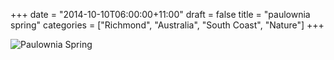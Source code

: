 +++
date = "2014-10-10T06:00:00+11:00"
draft = false
title = "paulownia spring"
categories = ["Richmond", "Australia", "South Coast", "Nature"]
+++

<img sizes="(max-width: 30em) 100%, (max-width: 50em) 50%,
            calc(33% - 100px)"
     srcset="/thumb/paulownia-spring.jpg 1024w,
             /thumb/paulownia-spring-large.jpg 800w,
             /thumb/paulownia-spring-medium.jpg 640w"
     src="/thumb/paulownia-spring-small.jpg"
     class="caption__media"
     alt="Paulownia Spring"/>
